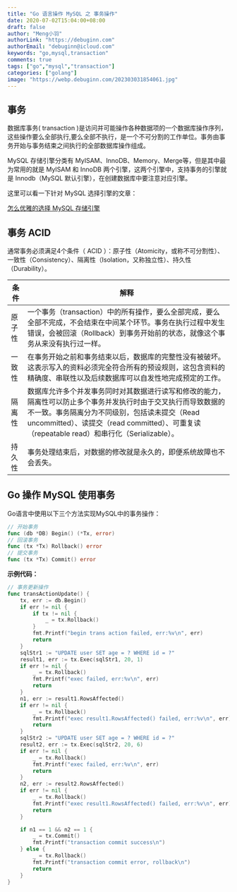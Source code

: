```yaml
---
title: "Go 语言操作 MySQL 之 事务操作"
date: 2020-07-02T15:04:00+08:00
draft: false
author: "Meng小羽"
authorLink: "https://debuginn.com"
authorEmail: "debuginn@icloud.com"
keywords: "go,mysql,transaction"
comments: true
tags: ["go","mysql","transaction"]
categories: ["golang"]
image: "https://webp.debuginn.com/202303031854061.jpg"
---
```


## 事务

数据库事务( transaction )是访问并可能操作各种数据项的一个数据库操作序列，这些操作要么全部执行,要么全部不执行，是一个不可分割的工作单位。事务由事务开始与事务结束之间执行的全部数据库操作组成。

MySQL 存储引擎分类有 MyISAM、InnoDB、Memory、Merge等，但是其中最为常用的就是 MyISAM 和 InnoDB 两个引擎，这两个引擎中，支持事务的引擎就是 Innodb（MySQL 默认引擎），在创建数据库中要注意对应引擎。

这里可以看一下针对 MySQL 选择引擎的文章：

[怎么优雅的选择 MySQL 存储引擎](https://blog.debuginn.com/mysql-chooes-storage-engine/)

## 事务 ACID

通常事务必须满足4个条件（ ACID ）：原子性（Atomicity，或称不可分割性）、一致性（Consistency）、隔离性（Isolation，又称独立性）、持久性（Durability）。


| 条件  | 解释                                                                                                                                                           |
|-----|--------------------------------------------------------------------------------------------------------------------------------------------------------------|
| 原子性 | 一个事务（transaction）中的所有操作，要么全部完成，要么全部不完成，不会结束在中间某个环节。事务在执行过程中发生错误，会被回滚（Rollback）到事务开始前的状态，就像这个事务从来没有执行过一样。                                                     |
| 一致性 | 在事务开始之前和事务结束以后，数据库的完整性没有被破坏。这表示写入的资料必须完全符合所有的预设规则，这包含资料的精确度、串联性以及后续数据库可以自发性地完成预定的工作。                                                                         |
| 隔离性 | 数据库允许多个并发事务同时对其数据进行读写和修改的能力，隔离性可以防止多个事务并发执行时由于交叉执行而导致数据的不一致。事务隔离分为不同级别，包括读未提交（Read uncommitted）、读提交（read committed）、可重复读（repeatable read）和串行化（Serializable）。 |
| 持久性 | 事务处理结束后，对数据的修改就是永久的，即便系统故障也不会丢失。                                                                                                                             |

## Go 操作 MySQL 使用事务

Go语言中使用以下三个方法实现MySQL中的事务操作：

```go
// 开始事务
func (db *DB) Begin() (*Tx, error)
// 回滚事务
func (tx *Tx) Rollback() error
// 提交事务
func (tx *Tx) Commit() error
```

**示例代码：**

```go
// 事务更新操作
func transActionUpdate() {
	tx, err := db.Begin()
	if err != nil {
		if tx != nil {
			_ = tx.Rollback()
		}
		fmt.Printf("begin trans action failed, err:%v\n", err)
		return
	}
	sqlStr1 := "UPDATE user SET age = ? WHERE id = ?"
	result1, err := tx.Exec(sqlStr1, 20, 1)
	if err != nil {
		_ = tx.Rollback()
		fmt.Printf("exec failed, err:%v\n", err)
		return
	}
	n1, err := result1.RowsAffected()
	if err != nil {
		_ = tx.Rollback()
		fmt.Printf("exec result1.RowsAffected() failed, err:%v\n", err)
		return
	}
	sqlStr2 := "UPDATE user SET age = ? WHERE id = ?"
	result2, err := tx.Exec(sqlStr2, 20, 6)
	if err != nil {
		_ = tx.Rollback()
		fmt.Printf("exec failed, err:%v\n", err)
		return
	}
	n2, err := result2.RowsAffected()
	if err != nil {
		_ = tx.Rollback()
		fmt.Printf("exec result1.RowsAffected() failed, err:%v\n", err)
		return
	}

	if n1 == 1 && n2 == 1 {
		_ = tx.Commit()
		fmt.Printf("transaction commit success\n")
	} else {
		_ = tx.Rollback()
		fmt.Printf("transaction commit error, rollback\n")
		return
	}
}
```